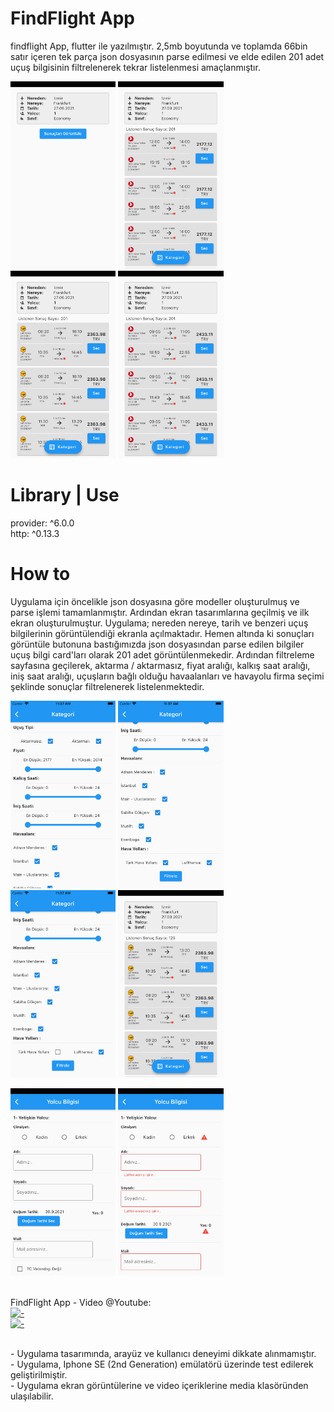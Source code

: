 # FindFlight App

findflight App, flutter ile yazılmıştır. 2,5mb boyutunda ve toplamda 66bin satır içeren tek parça json dosyasının parse edilmesi ve elde edilen 201 adet uçuş bilgisinin filtrelenerek tekrar listelenmesi amaçlanmıştır.

<img src="media/1.png" alt="drawing" height="300"/> <img src="media/2.png" alt="drawing" height="300"/> <img src="media/3.png" alt="drawing" height="300"/> <img src="media/4.png" alt="drawing" height="300"/>

# Library | Use
provider: ^6.0.0
<br />http: ^0.13.3

# How to
Uygulama için öncelikle json dosyasına göre modeller oluşturulmuş ve parse işlemi tamamlanmıştır.
Ardından ekran tasarımlarına geçilmiş ve ilk ekran oluşturulmuştur. Uygulama; nereden nereye, tarih ve benzeri uçuş bilgilerinin görüntülendiği ekranla açılmaktadır. Hemen altında ki sonuçları görüntüle butonuna bastığımızda json dosyasından parse edilen bilgiler uçuş bilgi card'ları olarak 201 adet görüntülenmekedir. 
Ardından filtreleme sayfasına geçilerek, aktarma / aktarmasız, fiyat aralığı, kalkış saat aralığı, iniş saat aralığı, uçuşların bağlı olduğu havaalanları ve havayolu firma seçimi şeklinde sonuçlar filtrelenerek listelenmektedir.

<img src="media/5.png" alt="drawing" height="300"/> <img src="media/6.png" alt="drawing" height="300"/> <img src="media/7.png" alt="drawing" height="300"/> <img src="media/8.png" alt="drawing" height="300"/>

<img src="media/9.png" alt="drawing" height="300"/> <img src="media/10.png" alt="drawing" height="300"/>

<br /> FindFlight App - Video @Youtube: 
<br />[![-](http://img.youtube.com/vi/LED03IRaDTk/0.jpg)](http://www.youtube.com/watch?v=LED03IRaDTk "FindFlight App - Ödev")
<br />[![-](https://youtu.be/WxzZP7Klcrw/1.jpg)](https://youtu.be/WxzZP7Klcrw "FindFlight App - Validasyon")


<br />- Uygulama tasarımında, arayüz ve kullanıcı deneyimi dikkate alınmamıştır. 
<br />- Uygulama, Iphone SE (2nd Generation) emülatörü üzerinde test edilerek geliştirilmiştir.
<br />- Uygulama ekran görüntülerine ve video içeriklerine media klasöründen ulaşılabilir.
